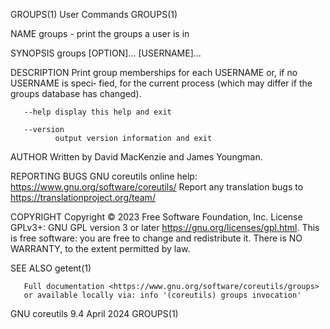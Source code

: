 GROUPS(1)                        User Commands                       GROUPS(1)

NAME
       groups - print the groups a user is in

SYNOPSIS
       groups [OPTION]... [USERNAME]...

DESCRIPTION
       Print  group memberships for each USERNAME or, if no USERNAME is speci‐
       fied, for the current process (which may differ if the groups  database
       has changed).

       --help display this help and exit

       --version
              output version information and exit

AUTHOR
       Written by David MacKenzie and James Youngman.

REPORTING BUGS
       GNU coreutils online help: <https://www.gnu.org/software/coreutils/>
       Report any translation bugs to <https://translationproject.org/team/>

COPYRIGHT
       Copyright  ©  2023  Free Software Foundation, Inc.  License GPLv3+: GNU
       GPL version 3 or later <https://gnu.org/licenses/gpl.html>.
       This is free software: you are free  to  change  and  redistribute  it.
       There is NO WARRANTY, to the extent permitted by law.

SEE ALSO
       getent(1)

       Full documentation <https://www.gnu.org/software/coreutils/groups>
       or available locally via: info '(coreutils) groups invocation'

GNU coreutils 9.4                 April 2024                         GROUPS(1)
